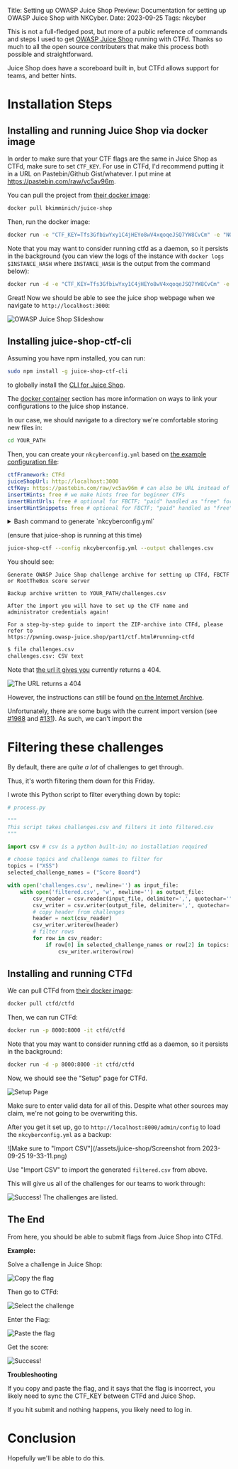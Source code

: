Title: Setting up OWASP Juice Shop
Preview: Documentation for setting up OWASP Juice Shop with NKCyber.
Date: 2023-09-25
Tags: nkcyber

This is not a full-fledged post, but more of a public reference of commands and steps I used to get [OWASP Juice Shop](https://owasp.org/www-project-juice-shop/) running with CTFd. Thanks so much to all the open source contributers that make this process both possible and straightforward.

Juice Shop does have a scoreboard built in, but CTFd allows support for teams, and better hints.

# Installation Steps

## Installing and running Juice Shop via docker image

In order to make sure that your CTF flags are the same in Juice Shop as CTFd, make sure to set `CTF_KEY`. For use in CTFd, I'd recommend putting it in a URL on Pastebin/Github Gist/whatever. I put mine at <https://pastebin.com/raw/vc5av96m>.

You can pull the project from [their docker image](https://hub.docker.com/r/bkimminich/juice-shop):

```bash
docker pull bkimminich/juice-shop
```

Then, run the docker image:

```bash
docker run -e "CTF_KEY=Tfs3GfbiwYxy1C4jHEYo8wV4xqoqeJSQ7YW8CvCm" -e "NODE_ENV=ctf" -p 3000:3000 bkimminich/juice-shop
```

Note that you may want to consider running ctfd as a daemon, so it persists in the background (you can view the logs of the instance with `docker logs $INSTANCE_HASH` where `INSTANCE_HASH` is the output from the command below):

```bash
docker run -d -e "CTF_KEY=Tfs3GfbiwYxy1C4jHEYo8wV4xqoqeJSQ7YW8CvCm" -e "NODE_ENV=ctf" -p 3000:3000 bkimminich/juice-shop
```

Great! Now we should be able to see the juice shop webpage when we navigate to `http://localhost:3000`:

<img src="https://raw.githubusercontent.com/juice-shop/juice-shop/master/screenshots/slideshow.gif" alt="OWASP Juice Shop Slideshow">

## Installing juice-shop-ctf-cli

Assuming you have npm installed, you can run:

```bash
sudo npm install -g juice-shop-ctf-cli
```

to globally install the [CLI for Juice Shop](https://www.npmjs.com/package/juice-shop-ctf-cli).

The [docker container](https://www.npmjs.com/package/juice-shop-ctf-cli#docker-container-----) section has more information on ways to link your configurations to the juice shop instance.

In our case, we should navigate to a directory we're comfortable storing new files in:

```bash
cd YOUR_PATH
```

Then, you can create your `nkcyberconfig.yml` based on [the example configuration file](https://www.npmjs.com/package/juice-shop-ctf-cli#configuration-file):

```yml
ctfFramework: CTFd
juiceShopUrl: http://localhost:3000
ctfKey: https://pastebin.com/raw/vc5av96m # can also be URL instead of key
insertHints: free # we make hints free for beginner CTFs
insertHintUrls: free # optional for FBCTF; "paid" handled as "free" for CTFd
insertHintSnippets: free # optional for FBCTF; "paid" handled as "free" for CTFd
```

<details>
<summary>Bash command to generate `nkcyberconfig.yml`</summary>

```bash
cat << 'EOF' > nkcyberconfig.yml
ctfFramework: CTFd
juiceShopUrl: http://localhost:3000
ctfKey: https://pastebin.com/raw/vc5av96m # can also be URL instead of key
insertHints: free # we make hints free for beginner CTFs
insertHintUrls: free # optional for FBCTF; "paid" handled as "free" for CTFd
insertHintSnippets: free # optional for FBCTF; "paid" handled as "free" for CTFd
EOF

```

</details>

(ensure that juice-shop is running at this time)

```bash
juice-shop-ctf --config nkcyberconfig.yml --output challenges.csv
```

You should see:

```
Generate OWASP Juice Shop challenge archive for setting up CTFd, FBCTF or RootTheBox score server

Backup archive written to YOUR_PATH/challenges.csv

After the import you will have to set up the CTF name and administrator credentials again!

For a step-by-step guide to import the ZIP-archive into CTFd, please refer to
https://pwning.owasp-juice.shop/part1/ctf.html#running-ctfd
```

```bash
$ file challenges.csv
challenges.csv: CSV text
```

Note that [the url it gives you](https://pwning.owasp-juice.shop/part1/ctf.html#running-ctfd) currently returns a 404.

![The URL returns a 404](/assets/juice-shop/image-20230925191952906.png)

However, the instructions can still be found [on the Internet Archive](https://web.archive.org/web/20230828202658/https://pwning.owasp-juice.shop/part1/ctf.html).

Unfortunately, there are some bugs with the current import version (see [#1988](https://github.com/CTFd/CTFd/issues/1988) and [#131](https://github.com/juice-shop/juice-shop-ctf/issues/131)). As such, we can't import the

# Filtering these challenges

By default, there are _quite a lot_ of challenges to get through.

Thus, it's worth filtering them down for this Friday.

I wrote this Python script to filter everything down by topic:

```python
# process.py

"""
This script takes challenges.csv and filters it into filtered.csv
"""

import csv # csv is a python built-in; no installation required

# choose topics and challenge names to filter for
topics = ("XSS")
selected_challenge_names = ("Score Board")

with open('challenges.csv', newline='') as input_file:
    with open('filtered.csv', 'w', newline='') as output_file:
        csv_reader = csv.reader(input_file, delimiter=',', quotechar='"')
        csv_writer = csv.writer(output_file, delimiter=',', quotechar='"', quoting=csv.QUOTE_MINIMAL)
        # copy header from challenges
        header = next(csv_reader)
        csv_writer.writerow(header)
        # filter rows
        for row in csv_reader:
            if row[0] in selected_challenge_names or row[2] in topics:
                csv_writer.writerow(row)

```

## Installing and running CTFd

We can pull CTFd from [their docker image](https://hub.docker.com/r/ctfd/ctfd/):

```bash
docker pull ctfd/ctfd
```

Then, we can run CTFd:

```bash
docker run -p 8000:8000 -it ctfd/ctfd
```

Note that you may want to consider running ctfd as a daemon, so it persists in the background:

```bash
docker run -d -p 8000:8000 -it ctfd/ctfd
```

Now, we should see the "Setup" page for CTFd.

![Setup Page](/assets/juice-shop/image-20230925182456834.png)

Make sure to enter valid data for all of this. Despite what other sources may claim, we're not going to be overwriting this.

After you get it set up, go to `http://localhost:8000/admin/config` to load the `nkcyberconfig.yml` as a backup:

![Make sure to "Import CSV"](/assets/juice-shop/Screenshot from 2023-09-25 19-33-11.png)

Use "Import CSV" to import the generated `filtered.csv` from above.

This will give us all of the challenges for our teams to work through:

![Success! The challenges are listed.](/assets/juice-shop/image-20230925194112268.png)

## The End

From here, you should be able to submit flags from Juice Shop into CTFd.

**Example:**

Solve a challenge in Juice Shop:

![Copy the flag](/assets/juice-shop/image-20230925205047631.png)

Then go to CTFd:

![Select the challenge](/assets/juice-shop/image-20230925205136733.png)

Enter the Flag:

![Paste the flag](/assets/juice-shop/image-20230925205219766.png)

Get the score:

![Success!](/assets/juice-shop/image-20230925205228656.png)

**Troubleshooting**

If you copy and paste the flag, and it says that the flag is incorrect, you likely need to sync the CTF_KEY between CTFd and Juice Shop.

If you hit submit and nothing happens, you likely need to log in.

# Conclusion

Hopefully we'll be able to do this.
